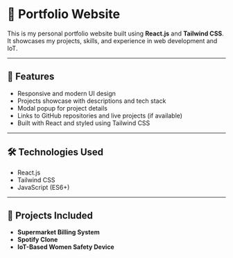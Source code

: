 # 🚀 Portfolio Website

This is my personal portfolio website built using **React.js** and **Tailwind CSS**.  
It showcases my projects, skills, and experience in web development and IoT.

---

## 📌 Features
- Responsive and modern UI design
- Projects showcase with descriptions and tech stack
- Modal popup for project details
- Links to GitHub repositories and live projects (if available)
- Built with React and styled using Tailwind CSS

---

## 🛠️ Technologies Used
- React.js
- Tailwind CSS
- JavaScript (ES6+)

---

## 📂 Projects Included
- **Supermarket Billing System**
- **Spotify Clone**
- **IoT-Based Women Safety Device**

